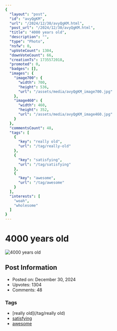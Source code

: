 ```yaml
---
{
  "layout": "post",
  "id": "avyQgKM",
  "url": "/2024/12/30/avyQgKM.html",
  "post_url": "/2024/12/30/avyQgKM.html",
  "title": "4000 years old",
  "description": "",
  "type": "Photo",
  "nsfw": 0,
  "upVoteCount": 1304,
  "downVoteCount": 66,
  "creationTs": 1735572018,
  "promoted": 0,
  "badges": [],
  "images": {
    "image700": {
      "width": 700,
      "height": 536,
      "url": "/assets/media/avyQgKM_image700.jpg"
    },
    "image460": {
      "width": 460,
      "height": 352,
      "url": "/assets/media/avyQgKM_image460.jpg"
    }
  },
  "commentsCount": 48,
  "tags": [
    {
      "key": "really old",
      "url": "/tag/really-old"
    },
    {
      "key": "satisfying",
      "url": "/tag/satisfying"
    },
    {
      "key": "awesome",
      "url": "/tag/awesome"
    }
  ],
  "interests": [
    "woah",
    "wholesome"
  ]
}
---
```


# 4000 years old

![4000 years old](/assets/media/avyQgKM_image700.jpg)

## Post Information

- Posted on: December 30, 2024
- Upvotes: 1304
- Comments: 48

### Tags

- [really old](/tag/really old)
- [satisfying](/tag/satisfying)
- [awesome](/tag/awesome)

